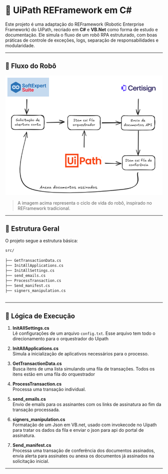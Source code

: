 # 🦾 UiPath REFramework em C#

Este projeto é uma adaptação do REFramework (Robotic Enterprise Framework) do UiPath, recriado em **C#** e **VB.Net** como forma de estudo e documentação. Ele simula o fluxo de um robô RPA estruturado, com boas práticas de controle de exceções, logs, separação de responsabilidades e modularidade.

---

## 📸 Fluxo do Robô

![Fluxo do robô](./fluxo.png)

> A imagem acima representa o ciclo de vida do robô, inspirado no REFramework tradicional.

---

## 📌 Estrutura Geral

O projeto segue a estrutura básica:

```text
src/

├── GetTransactionData.cs
├── InitAllApplications.cs
├── InitAllSettings.cs
├── send_emails.cs
├── ProcessTransaction.cs
├── Send_manifest.cs
├── signers_manipulation.cs


```
---

## 🧠 Lógica de Execução

1. **InitAllSettings.cs**  
   Lê configurações de um arquivo `config.txt`. Esse arquivo tem todo o direcionamento para o orquestrador do Uipath

2. **InitAllApplications.cs**  
   Simula a inicialização de aplicativos necessários para o processo.

3. **GetTransactionData.cs**  
   Busca itens de uma lista simulando uma fila de transações. Todos os itens estão em uma fila do orquestrador

4. **ProcessTransaction.cs**  
   Processa uma transação individual.

5. **send_emails.cs**  
   Envio de emails para os assinantes com os links de assinatura ao fim da transação processada.

6. **signers_manipulation.cs**  
   Formatação de um Json em VB.net, usado com invokecode no Uipath para tratar os dados da fila e enviar o json para api do portal de assinatura.

7. **Send_manifest.cs**  
   Processa uma transação de conferência dos documentos assinados, envia alerta para assinates ou anexa os documentos já assinados na solicitação inicial.

---



